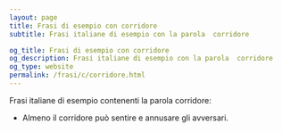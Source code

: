 ```yaml
---
layout: page
title: Frasi di esempio con corridore 
subtitle: Frasi italiane di esempio con la parola  corridore

og_title: Frasi di esempio con corridore 
og_description: Frasi italiane di esempio con la parola  corridore
og_type: website
permalink: /frasi/c/corridore.html
---
```


Frasi italiane di esempio contenenti la parola corridore:


- Almeno il corridore può sentire e annusare gli avversari.
